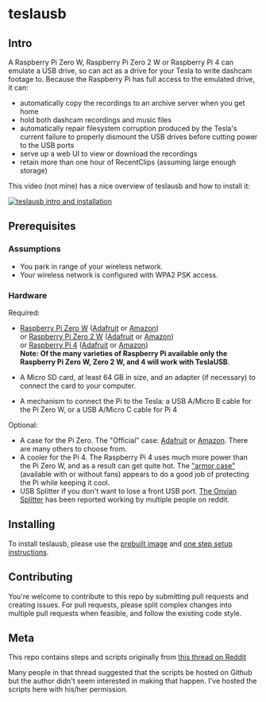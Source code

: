# teslausb

## Intro

A Raspberry Pi Zero W, Raspberry Pi Zero 2 W or Raspberry Pi 4 can emulate a USB drive, so can act as a drive for your Tesla to write dashcam footage to. Because the Raspberry Pi has full access to the emulated drive, it can:
* automatically copy the recordings to an archive server when you get home
* hold both dashcam recordings and music files
* automatically repair filesystem corruption produced by the Tesla's current failure to properly dismount the USB drives before cutting power to the USB ports
* serve up a web UI to view or download the recordings
* retain more than one hour of RecentClips (assuming large enough storage)

This video (not mine) has a nice overview of teslausb and how to install it:

[![teslausb intro and installation](http://img.youtube.com/vi/ETs6r1vKTO8/0.jpg)](http://www.youtube.com/watch?v=ETs6r1vKTO8 "teslausb intro and installation")


## Prerequisites

### Assumptions

* You park in range of your wireless network.
* Your wireless network is configured with WPA2 PSK access.

### Hardware

Required:
* [Raspberry Pi Zero W](https://www.raspberrypi.org/products/raspberry-pi-zero-w/) ([Adafruit](https://www.adafruit.com/product/3400) or [Amazon](https://www.amazon.com/s?k=raspberry+pi+zero+w))  
or
[Raspberry Pi Zero 2 W](https://www.raspberrypi.org/products/raspberry-pi-zero-2-w/) ([Adafruit](https://www.adafruit.com/product/5219) or [Amazon](https://www.amazon.com/s?k=raspberry+pi+zero+2+w))  
or
[Raspberry Pi 4](https://www.raspberrypi.org/products/raspberry-pi-4-model-b/) ([Adafruit](https://www.adafruit.com/product/4295) or [Amazon](https://www.amazon.com/s?k=raspberry+pi+4))  
**Note: Of the many varieties of Raspberry Pi available only the Raspberry Pi Zero W, Zero 2 W, and 4 will work with TeslaUSB**.

* A Micro SD card, at least 64 GB in size, and an adapter (if necessary) to connect the card to your computer.
* A mechanism to connect the Pi to the Tesla: a USB A/Micro B cable for the Pi Zero W, or a USB A/Micro C cable for Pi 4

Optional:
* A case for the Pi Zero. The "Official" case: [Adafruit](https://www.adafruit.com/product/3446) or [Amazon](https://www.amazon.com/gp/product/B06Y593MHV). There are many others to choose from.
* A cooler for the Pi 4. The Raspberry Pi 4 uses much more power than the Pi Zero W, and as a result can get quite hot. The ["armor case"](https://www.amazon.com/s?k=Raspberry+Pi+4+Armor+Case) (available with or without fans) appears to do a good job of protecting the Pi while keeping it cool.
* USB Splitter if you don't want to lose a front USB port. [The Onvian Splitter](https://www.amazon.com/gp/product/B01KX4TKH6) has been reported working by multiple people on reddit.


## Installing

To install teslausb, please use the [prebuilt image](https://github.com/marcone/teslausb/releases) and [one step setup instructions](https://github.com/marcone/teslausb/blob/main-dev/doc/OneStepSetup.md).


## Contributing

You're welcome to contribute to this repo by submitting pull requests and creating issues.
For pull requests, please split complex changes into multiple pull requests when feasible, and follow the existing code style.

## Meta

This repo contains steps and scripts originally from [this thread on Reddit]( https://www.reddit.com/r/teslamotors/comments/9m9gyk/build_a_smart_usb_drive_for_your_tesla_dash_cam/)

Many people in that thread suggested that the scripts be hosted on Github but the author didn't seem interested in making that happen. I've hosted the scripts here with his/her permission.
